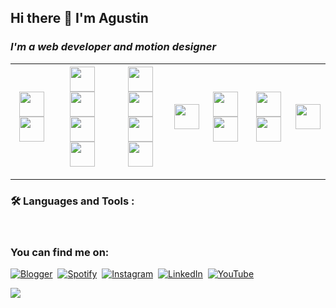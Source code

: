 ## Hi there 👋  I'm Agustin
### *I'm a web developer and motion designer*








| <div><img src="https://cdn.jsdelivr.net/gh/devicons/devicon/icons/javascript/javascript-original.svg" width="40" height="40"/><img src="https://cdn.jsdelivr.net/gh/devicons/devicon/icons/python/python-original.svg" width="40" height="40" /></div> | <div><img src="https://cdn.jsdelivr.net/gh/devicons/devicon/icons/html5/html5-original.svg" width="40" height="40"/><img src="https://cdn.jsdelivr.net/gh/devicons/devicon/icons/css3/css3-original.svg" width="40" height="40" /><img src="https://cdn.jsdelivr.net/gh/devicons/devicon/icons/markdown/markdown-original.svg" width="40" height="40" /><img src="https://cdn.jsdelivr.net/gh/devicons/devicon/icons/sass/sass-original.svg"  width="40" height="40" /> </div> | <div><img src="https://cdn.jsdelivr.net/gh/devicons/devicon/icons/html5/html5-original.svg" width="40" height="40"/><img src="https://cdn.jsdelivr.net/gh/devicons/devicon/icons/css3/css3-original.svg" width="40" height="40" /><img src="https://cdn.jsdelivr.net/gh/devicons/devicon/icons/markdown/markdown-original.svg" width="40" height="40" /><img src="https://cdn.jsdelivr.net/gh/devicons/devicon/icons/sass/sass-original.svg"  width="40" height="40" />   </div> | <div><img src="https://cdn.jsdelivr.net/gh/devicons/devicon/icons/react/react-original.svg" width="40" height="40" /></div>  | <div><img src="https://cdn.jsdelivr.net/gh/devicons/devicon/icons/materialui/materialui-original.svg" width="40" height="40" /><img src="https://cdn.jsdelivr.net/gh/devicons/devicon/icons/bootstrap/bootstrap-original.svg"  width="40" height="40" /></div>   | <div><img src="https://cdn.jsdelivr.net/gh/devicons/devicon/icons/aftereffects/aftereffects-original.svg"   width="40" height="40"/>   <img src="https://cdn.jsdelivr.net/gh/devicons/devicon/icons/photoshop/photoshop-plain.svg" width="40" height="40" /></div>| <div><img src="https://cdn.jsdelivr.net/gh/devicons/devicon/icons/firebase/firebase-plain.svg" width="40" height="40" /></div> | 
|-|-|-|-|-|-|-|

___
### :hammer_and_wrench: Languages and Tools :
<div>
          
            
          


          
          
           
          
                  
          
          
</div>
&nbsp;
  

<br>





### You can find me on:
<div id="badges">
  
  <a>[![Blogger](https://img.shields.io/badge/Blogger-FF5722?style=for-the-badge&logo=blogger&logoColor=white)](https://caracolaracolracolacolcololl.blogspot.com)</a>&nbsp;
  <a>[![Spotify](https://img.shields.io/badge/Spotify-1ED760?style=for-the-badge&logo=spotify&logoColor=white)](https://open.spotify.com/user/12124761051)</a>&nbsp;
  <a>[![Instagram](https://img.shields.io/badge/Instagram-%23E4405F.svg?style=for-the-badge&logo=Instagram&logoColor=white)](https://www.instagram.com/caracol.___/)</a>&nbsp;
  <a>[![LinkedIn](https://img.shields.io/badge/linkedin-%230077B5.svg?style=for-the-badge&logo=linkedin&logoColor=white)](https://www.linkedin.com/in/agustin-rojas-c4r4c01/)&nbsp;
    <a>[![YouTube](https://img.shields.io/badge/YouTube-%23FF0000.svg?style=for-the-badge&logo=YouTube&logoColor=white)](https://www.youtube.com/channel/UC5HgL3MWfEPJR5T4G54ht7A/featured)&nbsp;
  
<div>


<a>![](https://komarev.com/ghpvc/?username=Caracolaracol&color=dc143c)</a>

 
